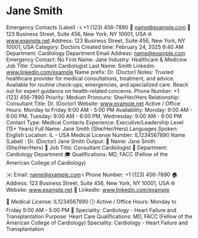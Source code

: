 # Jane Smith

Emergency Contacts (Label) : 📞 +1 (123) 456-7890
📧 name@example.com
📍 123 Business Street, Suite 456, New York, NY 10001, USA
🌐 www.example.net
Address: 123 Business Street, Suite 456, New York, NY 10001, USA
Category: Doctors
Created time: February 24, 2025 9:40 AM
Department: Cardiology Department
Email Address: name@example.com
Emergency Contact: No
First Name: Jane
Industry: Healthcare & Medicine
Job Title: Consultant Cardiologist
Last Name: Smith
Linkedin: www.linkedin.com/example
Name prefix: Dr. (Doctor)
Notes: Trusted healthcare provider for medical consultations, treatment, and advice. Available for routine check-ups, emergencies, and specialized care. Reach out for expert guidance on health-related concerns.
Phone Number: +1 (123) 456-7890
Priority: Medium
Pronouns: She/Her/Hers
Relationship: Consultant
Title: Dr. (Doctor)
Website: www.example.net
Active / Office Hours: Monday to Friday 9:00 AM - 5:00 PM
Availability: Monday: 9:00 AM - 6:00 PM, Tuesday: 9:00 AM - 6:00 PM, Wednesday: 9:00 AM - 6:00 PM
Contact Type: Medical Contacts
Experience: Executive/Leadership Level (15+ Years)
Full Name: Jane Smith (She/Her/Hers)
Languages Spoken: English
Location: IL - USA
Medical License Number: IL1234567890
Name (Label) : Dr. (Doctor) Jane Smith
Output: 👤 Name: Jane Smith (She/Her/Hers)
💼 Job Title: Consultant Cardiologist
📂 Department: Cardiology Department
🎓 Qualifications: MD, FACC (Fellow of the American College of Cardiology)

✉️ Email: name@example.com
📞 Phone Number: +1 (123) 456-7890
🏠 Address: 123 Business Street, Suite 456, New York, NY 10001, USA
🌐 Website: www.example.net
🔗 LinkedIn: www.linkedin.com/example

🏥 Medical License: IL1234567890
🕒 Active / Office Hours: Monday to Friday 9:00 AM - 5:00 PM
🔬 Speciality: Cardiology - Heart Failure and Transplantation
Purpose: Heart Care
Qualifications: MD, FACC (Fellow of the American College of Cardiology)
Speciality: Cardiology - Heart Failure and Transplantation